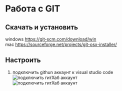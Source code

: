 # Работа с GIT

## Скачать и установить
windows     https://git-scm.com/download/win  
mac         https://sourceforge.net/projects/git-osx-installer/  

## Настроить
1) подключить githun аккаунт к visual studio code  
![подключить гитХаб аккаунт](/git/step1.png)   
![подключить гитХаб аккаунт](/git/step2.png)  


